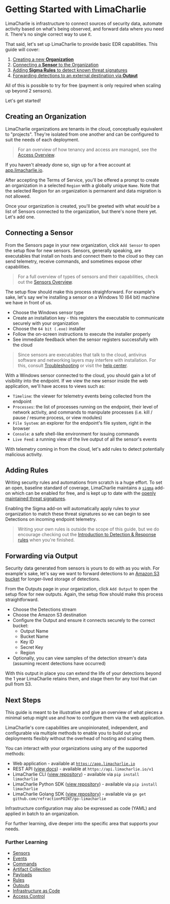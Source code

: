 # Getting Started with LimaCharlie

LimaCharlie is infrastructure to connect sources of security data, automate activity based on what's being observed, and forward data where you need it. There's no single correct way to use it.

That said, let's set up LimaCharlie to provide basic EDR capabilities. This guide will cover:

1. [Creating a new **Organization**](getting-started.md#creating-an-organization)
2. [Connecting a **Sensor** to the Organization](getting-started.md#connecting-a-sensor)
3. [Adding **Sigma Rules** to detect known threat signatures](getting-started.md#adding-rules)
5. [Forwarding detections to an external destination via **Output**](getting-started.md#forwarding-via-output)

All of this is possible to try for free (payment is only required when scaling up beyond 2 sensors).

Let's get started!

## Creating an Organization

LimaCharlie organizations are tenants in the cloud, conceptually equivalent to "projects". They're isolated from one another and can be configured to suit the needs of each deployment.

> For an overview of how tenancy and access are managed, see the [Access Overview](access-overview.md).

If you haven't already done so, sign up for a free account at [app.limacharlie.io](https://app.limacharlie.io/signup). 

After accepting the Terms of Service, you'll be offered a prompt to create an organization in a selected `Region` with a globally unique `Name`. Note that the selected Region for an organization is permanent and data migration is not allowed.

Once your organization is created, you'll be greeted with what _would_ be a list of Sensors connected to the organization, but there's none there yet. Let's add one.

## Connecting a Sensor

From the Sensors page in your new organization, click `Add Sensor` to open the setup flow for new sensors. Sensors, generally speaking, are executables that install on hosts and connect them to the cloud so they can send telemetry, receive commands, and sometimes expose other capabilities.

> For a full overview of types of sensors and their capabilities, check out the [Sensors Overview](sensors.md).

The setup flow should make this process straighforward. For example's sake, let's say we're installing a sensor on a Windows 10 (64 bit) machine we have in front of us. 

* Choose the Windows sensor type
* Create an installation key - this registers the executable to communicate securely with your organization
* Choose the `64 bit (.exe)` installer
* Follow the on-screen instructions to execute the installer properly
* See immediate feedback when the sensor registers successfully with the cloud

> Since sensors are executables that talk to the cloud, antivirus software and networking layers may interfere with installation. For this, consult [Troubleshooting](troubleshooting.md) or visit the [help center](https://help.limacharlie.io/).

With a Windows sensor connected to the cloud, you should gain a lot of visibility into the endpoint. If we view the new sensor inside the web application, we'll have access to views such as:

* `Timeline`: the viewer for telemetry events being collected from the endpoint
* `Processes`: the list of processes running on the endpoint, their level of network activity, and commands to manipulate processes (i.e. kill / pause / resume process, or view modules)
* `File System`: an explorer for the endpoint's file system, right in the browser
* `Console`: a safe shell-like environment for issuing commands
* `Live Feed`: a running view of the live output of all the sensor's events

With telemetry coming in from the cloud, let's add rules to detect potentially malicious activity. 

## Adding Rules

Writing security rules and automations from scratch is a huge effort. To set an open, baseline standard of coverage, LimaCharlie maintains a [`sigma`](https://app.limacharlie.io/add-ons/detail/sigma) add-on which can be enabled for free, and is kept up to date with the [openly maintained threat signatures](https://github.com/SigmaHQ/sigma). 

Enabling the Sigma add-on will automatically apply rules to your organization to match these threat signatures so we can begin to see Detections on incoming endpoint telemetry. 

> Writing your own rules is outside the scope of this guide, but we do encourage checking out the [Introduction to Detection & Response rules](dr.md) when you're finished.

## Forwarding via Output

Security data generated from sensors is yours to do with as you wish. For example's sake, let's say we want to forward detections to an [Amazon S3 bucket](https://aws.amazon.com/s3/) for longer-lived storage of detections.

From the Outputs page in your organization, click `Add Output` to open the setup flow for new outputs. Again, the setup flow should make this process straightforward. 

* Choose the Detections stream
* Choose the Amazon S3 destination
* Configure the Output and ensure it connects securely to the correct bucket:
  * Output Name
  * Bucket Name
  * Key ID
  * Secret Key
  * Region
* Optionally, you can view samples of the detection stream's data (assuming recent detections have occurred)

With this output in place you can extend the life of your detections beyond the 1 year LimaCharlie retains them, and stage them for any tool that can pull from S3. 

## Next Steps

This guide is meant to be illustrative and give an overview of what pieces a minimal setup might use and how to configure them via the web application. 

LimaCharlie's core capabilities are unopinionated, independent, and configurable via multiple methods to enable you to build out your deployments flexibly without the overhead of hosting and scaling them.

You can interact with your organizations using any of the supported methods:

* Web application - available at [`https://app.limacharlie.io`](https://app.limacharlie.io)
* REST API ([view docs](https://doc.limacharlie.io/docs/api)) - available at `https://api.limacharlie.io/v1`
* LimaCharlie CLI ([view repository](https://github.com/refractionPOINT/python-limacharlie)) - available via `pip install limacharlie`
* LimaCharlie Python SDK ([view repository](https://github.com/refractionPOINT/python-limacharlie)) - available via `pip install limacharlie`
* LimaCharlie Golang SDK ([view repository](https://github.com/refractionPOINT/go-limacharlie)) - available via `go get github.com/refractionPOINT/go-limacharlie`

Infrastructure configuration may also be expressed as code (YAML) and applied in batch to an organization.

For further learning, dive deeper into the specific area that supports your needs.

### Further Learning

* [Sensors](sensors.md)
* [Events](events-overview.md)
* [Commands](sensor-commands-overview.md)
* [Artifact Collection](external_logs.md)
* [Payloads](payloads.md)
* [Rules](dr.md)
* [Outputs](outputs.md)
* [Infrastructure as Code](configs.md)
* [Access Control](access-overview.md)

